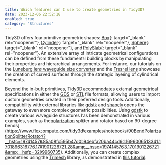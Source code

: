 ```yaml
---
title: Which features can I use to create geometries in Tidy3D?
date: 2023-12-06 22:52:18
enabled: true
category: "Structures"
---
```

Tidy3D offers four primitive geometric shapes:&nbsp;[Box](https://docs.flexcompute.com/projects/tidy3d/en/latest/api/_autosummary/tidy3d.Box.html?__hstc=197414576.85a08fc595b47d0b94ebfa20ba44cd6d.1696006513341.1701896316776.1701901226721.28&amp;__hssc=197414576.3.1701901226721&amp;__hsfp=3209960735){: target="_blank" rel="noopener"},&nbsp;[Cylinder](https://docs.flexcompute.com/projects/tidy3d/en/latest/api/_autosummary/tidy3d.Cylinder.html?__hstc=197414576.85a08fc595b47d0b94ebfa20ba44cd6d.1696006513341.1701896316776.1701901226721.28&amp;__hssc=197414576.3.1701901226721&amp;__hsfp=3209960735){: target="_blank" rel="noopener"},&nbsp;[Sphere](https://docs.flexcompute.com/projects/tidy3d/en/latest/api/_autosummary/tidy3d.Sphere.html?__hstc=197414576.85a08fc595b47d0b94ebfa20ba44cd6d.1696006513341.1701896316776.1701901226721.28&amp;__hssc=197414576.3.1701901226721&amp;__hsfp=3209960735){: target="_blank" rel="noopener"}, and&nbsp;[PolySlab](https://docs.flexcompute.com/projects/tidy3d/en/latest/api/_autosummary/tidy3d.PolySlab.html?__hstc=197414576.85a08fc595b47d0b94ebfa20ba44cd6d.1696006513341.1701896316776.1701901226721.28&amp;__hssc=197414576.3.1701901226721&amp;__hsfp=3209960735){: target="_blank" rel="noopener"}. An extensive array of intricate geometrical configurations can be defined from these fundamental building blocks by manipulating their properties and hierarchical arrangements. For instance, our tutorials on the&nbsp;[Luneburg lens waveguide size converter](https://www.flexcompute.com/tidy3d/examples/notebooks/WaveguideSizeConverter/?__hstc=197414576.85a08fc595b47d0b94ebfa20ba44cd6d.1696006513341.1701896316776.1701901226721.28&amp;__hssc=197414576.3.1701901226721&amp;__hsfp=3209960735)&nbsp;and the&nbsp;[Fresnel lens](https://www.flexcompute.com/tidy3d/examples/notebooks/FresnelLens/?__hstc=197414576.85a08fc595b47d0b94ebfa20ba44cd6d.1696006513341.1701896316776.1701901226721.28&amp;__hssc=197414576.3.1701901226721&amp;__hsfp=3209960735)&nbsp;showcase the creation of curved surfaces through the strategic layering of cylindrical elements.

Beyond the in-built primitives, Tidy3D accommodates external geometrical specifications in either the&nbsp;[GDS](https://www.flexcompute.com/tidy3d/examples/notebooks/GDSImport/?__hstc=197414576.85a08fc595b47d0b94ebfa20ba44cd6d.1696006513341.1701896316776.1701901226721.28&amp;__hssc=197414576.3.1701901226721&amp;__hsfp=3209960735)&nbsp;or&nbsp;[STL](https://www.flexcompute.com/tidy3d/examples/notebooks/STLImport/?__hstc=197414576.85a08fc595b47d0b94ebfa20ba44cd6d.1696006513341.1701896316776.1701901226721.28&amp;__hssc=197414576.3.1701901226721&amp;__hsfp=3209960735)&nbsp;file formats, allowing users to import custom geometries created in their preferred design tools. Additionally, compatibility with external libraries like&nbsp;[gdstk](https://heitzmann.github.io/gdstk/)&nbsp;and&nbsp;[shapely](https://shapely.readthedocs.io/en/stable/index.html)&nbsp;opens the gateway to even more complex geometric possibilities. Using&nbsp;[gdstk](https://heitzmann.github.io/gdstk/)&nbsp;to create various waveguide structures has been demonstrated in various examples, such as the[polarization](https://www.flexcompute.com/tidy3d/examples/notebooks/90BendPolarizationSplitterRotator/?__hstc=197414576.85a08fc595b47d0b94ebfa20ba44cd6d.1696006513341.1701896316776.1701901226721.28) splitter and rotator based on 90-degree bends](https://www.flexcompute.com/tidy3d/examples/notebooks/90BendPolarizationSplitterRotator/?__hstc=197414576.85a08fc595b47d0b94ebfa20ba44cd6d.1696006513341.1701896316776.1701901226721.28&amp;__hssc=197414576.3.1701901226721&amp;__hsfp=3209960735). Additionally, you can create complex geometries using the&nbsp;[Trimesh](https://trimsh.org/index.html)&nbsp;library, as demonstrated in [this tutorial](https://www.flexcompute.com/tidy3d/examples/notebooks/CreatingGeometryUsingTrimesh/).&nbsp;
